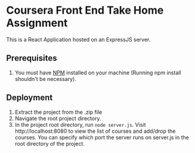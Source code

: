 # Coursera Front End Take Home Assignment

This is a React Application hosted on an ExpressJS server.

## Prerequisites

1. You must have [NPM](https://docs.npmjs.com/getting-started/installing-node) installed on your machine (Running npm install shouldn't be necessary).

## Deployment

1. Extract the project from the .zip file
2. Navigate the root project directory.
1. In the project root directory, run `node server.js`. Visit http://localhost:8080 to view the list of courses and add/drop the courses. You can specify which port the server runs on server.js in the root directory of the project.
